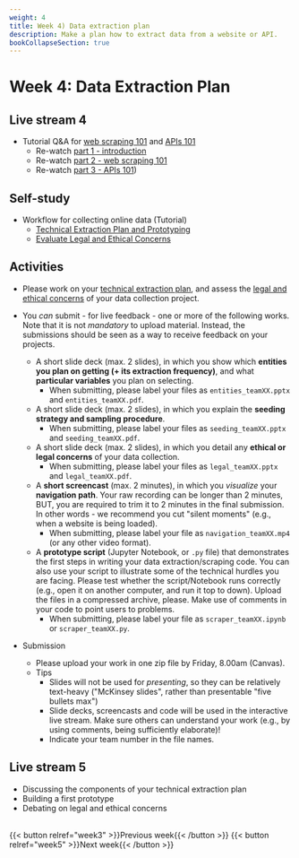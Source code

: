 ```yaml
---
weight: 4
title: Week 4) Data extraction plan
description: Make a plan how to extract data from a website or API.
bookCollapseSection: true
---
```


# Week 4: Data Extraction Plan

## Live stream 4
- Tutorial Q&A for [web scraping 101](docs/tutorials/webscraping101) and [APIs 101](docs/tutorials/apis101)
  - Re-watch [part 1 - introduction](https://youtu.be/GtkOC28O25I)
  - Re-watch [part 2 - web scraping 101](https://youtu.be/DpiLsc62f0E)
  - Re-watch [part 3 - APIs 101](https://youtu.be/e8sLCx1HXnY))

## Self-study
- Workflow for collecting online data (Tutorial)
  - [Technical Extraction Plan and Prototyping](docs/tutorials/workflow/extraction-plan-prototyping.md)
  - [Evaluate Legal and Ethical Concerns](docs/tutorials/workflow/legalfit.md)
  <!--- Design choices: modularity and storage *prerecorded*
  - Data capture and enrichment *prerecorded*
  - Deployment *prerecorded*
- Legal and ethical considerations when scraping <!-- *reading* [tba]-->

## Activities

- Please work on your [technical extraction plan](docs/tutorials/workflow/extraction-plan-prototyping.md), and assess the [legal and ethical concerns](docs/tutorials/workflow/legalfit.md) of your data collection project.
- You *can* submit - for live feedback - one or more of the following works. Note that it is not *mandatory* to upload material. Instead, the submissions should be seen as a way to receive feedback on your projects.

  - A short slide deck (max. 2 slides), in which you show which __entities you plan on getting (+ its extraction frequency)__, and what __particular variables__ you plan on selecting.
    - When submitting, please label your files as `entities_teamXX.pptx` and `entities_teamXX.pdf`.
  - A short slide deck (max. 2 slides), in which you explain the __seeding strategy and sampling procedure__.
    - When submitting, please label your files as `seeding_teamXX.pptx` and `seeding_teamXX.pdf`.
  - A short slide deck (max. 2 slides), in which you detail any __ethical or legal concerns__ of your data collection.
      - When submitting, please label your files as `legal_teamXX.pptx` and `legal_teamXX.pdf`.
  - A __short screencast__ (max. 2 minutes), in which you *visualize* your __navigation path__. Your raw recording can be longer than 2 minutes, BUT, you are required to trim it to 2 minutes in the final submission. In other words - we recommend you cut "silent moments" (e.g., when a website is being loaded).
      - When submitting, please label your file as `navigation_teamXX.mp4` (or any other video format).
  - A __prototype script__ (Jupyter Notebook, or `.py` file) that demonstrates the first steps in writing your data extraction/scraping code. You can also use your script to illustrate some of the technical hurdles you are facing. Please test whether the script/Notebook runs correctly (e.g., open it on another computer, and run it top to down). Upload the files in a compressed archive, please. Make use of comments in your code to point users to problems.
      - When submitting, please label your file as `scraper_teamXX.ipynb` or `scraper_teamXX.py`.

- Submission
  - Please upload your work in one zip file by Friday, 8.00am (Canvas).
  - Tips
      - Slides will not be used for *presenting*, so they can be relatively text-heavy ("McKinsey slides", rather than presentable "five bullets max")
      - Slide decks, screencasts and code will be used in the interactive live stream. Make sure others can understand your work (e.g., by using comments, being sufficiently elaborate)!
      - Indicate your team number in the file names.

## Live stream 5
- Discussing the components of your technical extraction plan
- Building a first prototype
- Debating on legal and ethical concerns

<!--## Activities (individual exercises or team project)
- [Project] Make a data extraction plan for your website, taking into account legal and ethical concerns <!-- develop -->


<!-- Software Stack

and execution (weeks 3-4)
Deployment in practice *prerecorded guest lecture*

  - Computing Infrastructure
  - Dockers
  - Structured and Unstructured databases
  - "Polishing" Code
-->

<br>
{{< button relref="week3" >}}Previous week{{< /button >}}
{{< button relref="week5" >}}Next week{{< /button >}}
